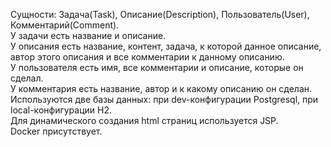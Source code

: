 Сущности: Задача(Task), Описание(Description), Пользователь(User), Комментарий(Comment).  
У задачи есть название и описание.  
У описания есть название, контент, задача, к которой данное описание, автор этого описания и все комментарии к данному описанию.  
У пользователя есть имя, все комментарии и описание, которые он сделал.  
У комментария есть название, автор и к какому описанию он сделан.  
Используются две базы данных: при dev-конфигурации Postgresql, при local-конфигурации H2.  
Для динамического создания html страниц используется JSP.  
Docker присутствует.  
